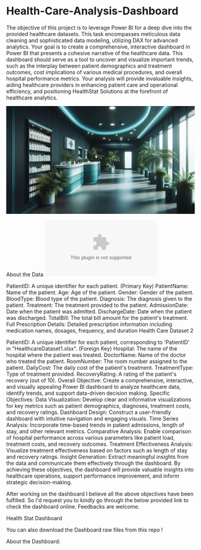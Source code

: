 # Health-Care-Analysis-Dashboard
The objective of this project is to leverage Power BI for a deep dive into the provided healthcare datasets. This task encompasses meticulous data cleaning and sophisticated data modeling, utilizing DAX for advanced analytics. Your goal is to create a comprehensive, interactive dashboard in Power BI that presents a cohesive narrative of the healthcare data. This dashboard should serve as a tool to uncover and visualize important trends, such as the interplay between patient demographics and treatment outcomes, cost implications of various medical procedures, and overall hospital performance metrics. Your analysis will provide invaluable insights, aiding healthcare providers in enhancing patient care and operational efficiency, and positioning HealthStat Solutions at the forefront of healthcare analytics.

![](https://github.com/Saurabh-Ratnaparkhi/Health-Care-Analysis-Dashboard/blob/main/Designer%20(7).png)

About the Data
![](https://github.com/Saurabh-Ratnaparkhi/Health-Care-Analysis-Dashboard/blob/main/HealthcareDataset1.xlsx)

PatientID: A unique identifier for each patient. (Primary Key)
PatientName: Name of the patient.
Age: Age of the patient.
Gender: Gender of the patient.
BloodType: Blood type of the patient.
Diagnosis: The diagnosis given to the patient.
Treatment: The treatment provided to the patient.
AdmissionDate: Date when the patient was admitted.
DischargeDate: Date when the patient was discharged.
TotalBill: The total bill amount for the patient's treatment.
Full Prescription Details: Detailed prescription information including medication names, dosages, frequency, and duration
Health Care Dataset 2

PatientID: A unique identifier for each patient, corresponding to 'PatientID' in "HealthcareDataset1.xlsx". (Foreign Key)
Hospital: The name of the hospital where the patient was treated.
DoctorName: Name of the doctor who treated the patient.
RoomNumber: The room number assigned to the patient.
DailyCost: The daily cost of the patient's treatment.
TreatmentType: Type of treatment provided.
RecoveryRating: A rating of the patient's recovery (out of 10).
Overall Objective:
Create a comprehensive, interactive, and visually appealing Power BI dashboard to analyze healthcare data, identify trends, and support data-driven decision making.
Specific Objectives:
Data Visualization:
Develop clear and informative visualizations for key metrics such as patient demographics, diagnoses, treatment costs, and recovery ratings.
Dashboard Design:
Construct a user-friendly dashboard with intuitive navigation and engaging visuals.
Time Series Analysis:
Incorporate time-based trends in patient admissions, length of stay, and other relevant metrics.
Comparative Analysis:
Enable comparison of hospital performance across various parameters like patient load, treatment costs, and recovery outcomes.
Treatment Effectiveness Analysis:
Visualize treatment effectiveness based on factors such as length of stay and recovery ratings.
Insight Generation:
Extract meaningful insights from the data and communicate them effectively through the dashboard.
By achieving these objectives, the dashboard will provide valuable insights into healthcare operations, support performance improvement, and inform strategic decision-making.

After working on the dashboard I believe all the above objectives have been fulfilled. So I'd request you to kindly go through the below provided link to check the dashboard online.
Feedbacks are welcome.

Health Stat Dashboard

You can also download the Dashboard raw files from this repo !

About the Dashboard:
